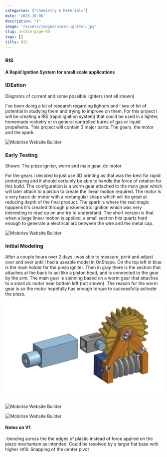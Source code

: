 ```yaml
---
categories: ["Chemistry & Materials"]
date: '2025-10-06'
description: "I"
image: "/assets/images/piezo-igniter.jpg"
slug: archie-page-60
tags: []
title: RIS
---
```



### RIS


#### A Rapid Ignition System for small scale applications




### IDEation


Diagrams of current and some possible lighters (not all shown)


I've been doing a lot of research regarding lighters and i see of lot of potential in studying them and trying to improve on them. For this project i will be creating a RIS (rapid ignition system) that could be used in a lighter, homemade rocketry or in general controlled burns of gas or liquid propellents. This project will contain 3 major parts: The gears, the motor and the spark.


![Mobirise Website Builder](/assets/images/img-2224.jpg)




### Early Testing


Shown: The piezo igniter, worm and main gear, dc motor


For the gears i decided to just use 3D printing as that was the best for rapid prototyping and it should certainly be able to handle the force of rotation for this build. The configuration is a worm gear attached to the main gear which will later attach to a piston to create the linear motion required. The motor is a very basic dc motor with a rectangular shape which will be great at reducing depth of the final product. The spark is where the real magic happens it's created through piezoelectric ignition which was very interesting to read up on and try to understand. The short version is that when a large linear motion is applied, a small section hits quartz hard enough to generate a electrical arc between the wire and the metal cap.


![Mobirise Website Builder](/assets/images/img-2223.jpg)




### Initial Modeling


After a couple hours over 2 days i was able to measure, print and adjust over and over until i had a useable model in OnShape. On the top left in blue is the main holder for the piezo igniter. Then in gray there is the section that attaches at the back to act like a piston head, and is connected to the gear by the arm. The main gear is spinning based on a worm gear that attaches to a small dc motor near bottom left (not shown). The reason for the worm gear is so the motor hopefully has enough torque to successfully activate the piezo.


![Mobirise Website Builder](/assets/images/screen-shot-2024-09-28-at-11.06.50-pm.png)




![Mobirise Website Builder](/assets/images/img-2282.jpg)


![Mobirise Website Builder](/assets/images/img-2281.jpg)




#### Notes on V1


-bending across the the edges of plastic instead of force applied on the piezo mechanism as intended. Could be resolved by a larger flat base with higher infill. Snapping of the center pivot


